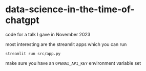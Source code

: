 # data-science-in-the-time-of-chatgpt

code for a talk I gave in November 2023

most interesting are the streamlit apps which you can run

```
streamlit run src/app.py
```

make sure you have an `OPENAI_API_KEY` environment variable set
